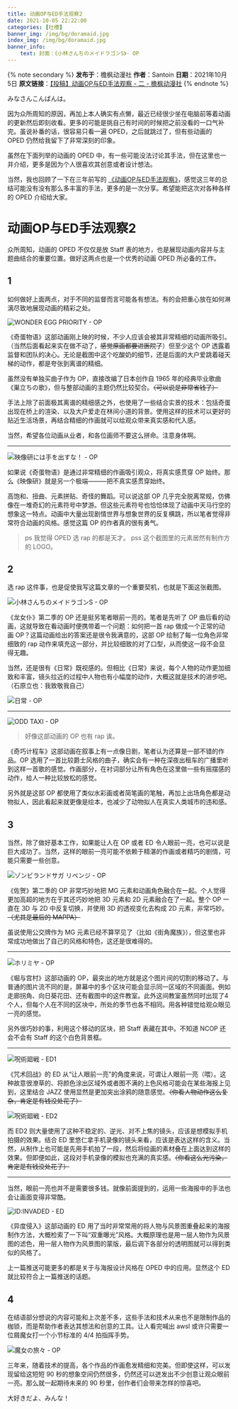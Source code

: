 ```yaml
---
title: 动画OP与ED手法观察2
date: 2021-10-05 22:22:00
categories: [吐槽]
banner_img: /img/bg/doramaid.jpg
index_img: /img/bg/doramaid.jpg
banner_info: 
    text: 封面：《小林さんちのメイドラゴンS》- OP
---
```


{% note secondary %}
**发布于**：檐枫动漫社
**作者**：Santoin
**日期**：2021年10月5日
**原文链接**：[【投稿】动画OP与ED手法观察 - 二 - 檐枫动漫社](https://mp.weixin.qq.com/s/hSSzfYa2Vwdcr7KRp1GiTA)
{% endnote %}

みなさんこんばんは。

因为众所周知的原因，再加上本人确实有点懒，最近已经很少坐在电脑前等着动画的更新然后即刻收看。更多的可能是挑自己有时间的时候把之前没看的一口气补完。虽说补番的话，很容易只看一遍 OPED，之后就跳过了，但有些动画的 OPED 仍然给我留下了非常深刻的印象。

虽然在下面列举的动画的 OPED 中，有一些可能没法讨论其手法，但在这里也一并介绍，更多是因为个人很喜欢其创意或者设计想法。

当然，我也回顾了一下在三年前写的 [《动画OP与ED手法观察》](https://tackoil.github.io/2019/10/26/oped-view/)，感觉这三年的总结可能没有没有那么多丰富的手法，更多的是一次分享。希望能把这次对各种各样的 OPED 介绍给大家。

<!-- more -->

# 动画OP与ED手法观察2

众所周知，动画的 OPED 不仅仅是放 Staff 表的地方，也是展现动画内容并与主题曲结合的重要位置。做好这两点也是一个优秀的动画 OPED 所必备的工作。

## 1

如何做好上面两点，对于不同的监督而言可能各有想法。有的会把重心放在如何淋漓尽致地展现动画的精彩之处。

![WONDER EGG PRIORITY - OP](./wondereggpriority.png)

《奇蛋物语》这部动画刚上映的时候，不少人应该会被其非常精细的动画所吸引。（当然后面看起来实在做不动了，~~感觉原画都要进医院了~~）但至少这个 OP 透露着监督和团队的决心。无论是截图中这个吃酸奶的细节，还是后面的大户爱跳着碰天梯的动作，都是夸张到离谱的精细。

虽然没有单独买曲子作为 OP，直接改编了日本创作自 1965 年的经典毕业歌曲《巣立ちの歌》，但与整部动画的主题仍然比较契合。~~（可以说是非常省钱了）~~

手法上除了前面极其离谱的精细感之外，也使用了一些结合实景的技术：包括奇蛋出现在桥上的渲染、以及大户爱走在林间小道的背景。使用这样的技术可以更好的贴近生活场景，再结合精细的作画就可以给观众带来真实感和代入感。

当然，希望各位动画从业者，和各位画师不要这么拼命。注意身体啊。

---

![映像研には手を出すな！ - OP](./eizouken.png)

如果说《奇蛋物语》是通过非常精细的作画吸引观众，将真实感贯穿 OP 始终。那么《映像研》就是另一个极端———把不真实感贯穿始终。

高饱和、扭曲、元素拼贴、奇怪的舞蹈。可以说这部 OP 几乎完全脱离常规，仿佛像在一堆奇幻的元素符号中梦游。但这些元素符号也恰恰体现了动画中天马行空的想象这一特点。动画中大量出现剧情世界与想象世界的反复横跳，所以笔者觉得非常符合动画的风格。感觉这篇 OP 的作者真的很有勇气。

> ps 我觉得 OPED 选 rap 的都是天才。
> pss 这个截图里的元素居然有制作方的 LOGO。

## 2

选 rap 这件事，也是促使我写这篇文章的一个重要契机，也就是下面这张截图。

![小林さんちのメイドラゴンS - OP](./doramaid.jpg)

《龙女仆》第二季的 OP 还是挺另笔者眼前一亮的。笔者是先听了 OP 曲后看的动画，这就导致在看动画时便携带着一个问题：如何把一首 rap 做成一个正常的动画 OP？这篇动画给出的答案还是很令我满意的，这部 OP 绘制了每一位角色非常细致的 rap 动作来填充这一部分，并比较细致的对了口型，从而使这一段不会显得无趣。

当然，还是很有《日常》既视感的。但相比《日常》来说，每个人物的动作更加细致和丰富，镜头拉近的过程中人物也有小幅度的动作，大概这就是技术的进步吧。（石原立也：我致敬我自己）

![日常 - OP](./nichijou.png)

---

![ODD TAXI - OP](./oddtaxi.png)

> 好像这部动画的 OP 也有 rap 诶。

《奇巧计程车》这部动画在叙事上有一点像日剧，笔者认为还算是一部不错的作品。OP 选用了一首比较爵士风格的曲子，确实会有一种在深夜出租车的广播里听到这样一首歌的感觉。作画部分，在衬词部分让所有角色在这里做一些有摇摆感的动作，给人一种比较放松的感觉。

另外就是这部 OP 都使用了类似水彩画或者简笔画的笔触，再加上出场角色都是动物拟人，因此看起来就更像是绘本，也减少了动物拟人在真实人类城市的违和感。

## 3

当然，除了做好基本工作，如果能让人在 OP 或者 ED 令人眼前一亮，也可以说是巨大成功了。当然，这样的眼前一亮可能不依赖于精湛的作画或者精巧的剧情，可能只需要一些创意。

![ゾンビランドサガ リベンジ - OP](./saga2.png)

《佐贺》第二季的 OP 非常巧妙地把 MG 元素和动画角色融合在一起。个人觉得更加高超的地方在于其还巧妙地把 3D 元素和 2D 元素融合在了一起。整个 OP 一直在 3D 与 2D 中反复切换，并使用 3D 的透视变化去构成 2D 元素，非常巧妙。~~（尤其是最后的 MAPPA）~~

虽说使用公交牌作为 MG 元素已经不算罕见了（比如《街角魔族》），但这里也非常成功地做出了自己的风格和特色，这还是很难得的。

---

![ホリミヤ - OP](./horimiya.png)

《堀与宫村》这部动画的 OP，最突出的地方就是这个图片间的切割的移动了。与普通的图片流不同的是，屏幕中的多个区块可能会显示同一区域的不同画面。例如走廊拐角、向日葵花田、还有截图中的这件教室。此外这间教室虽然同时出现了4个人，但每个人在不同的区块中，所处的季节也各不相同。用各种错觉给观众眼见一亮的感觉。

另外很巧妙的事，利用这个移动的区块，把 Staff 表藏在其中。不知道 NCOP 还会不会有 Staff 的这个白色背景框。

---

![呪術廻戦 - ED1](./jyujyutsu.png)

《咒术回战》的 ED 从“让人眼前一亮”的角度来说，可谓让人眼前一亮（喂）。这种故意很潦草的、将颜色涂出区域外或者图不满的上色风格可能会在某些海报上见到，这里结合 JAZZ 使用显然是更加突出涂鸦的随意感觉。~~（你看人物动作这么复杂，肯定是有钱没处花了）~~

![呪術廻戦 - ED2](./jyujyutsu2.png)

而 ED2 则大量使用了这种不稳定的、逆光、对不上焦的镜头，应该是想模拟手机拍摄的效果。结合 ED 里悠仁拿手机录像的镜头来看，应该是表达这样的含义。当然，从制作上也可能是先用手机拍了一段，然后将绘画的素材叠在上面达到这样的效果。但即便如此，这段对手机录像的模拟也充满的真实感。~~（你看这么光污染，肯定是有钱没处花了）~~

---

当然，眼前一亮也并不是需要很多钱。就像前面提到的，运用一些海报中的手法也会让画面变得非常酷。

![ID:INVADED - ED](./idinvaid.png)

《异度侵入》这部动画的 ED 用了当时非常常用的将人物与风景图重叠起来的海报制作方法，大概检索了一下叫“双重曝光”风格。大概原理也是用一层人物作为风景图的滤色，用一层人物作为风景图的蒙版，最后调下各部分的透明图就可以得到类似的风格了。

上一篇推送可能更多的都是关于与海报设计风格在 OPED 中的应用。显然这个 ED 就比较符合上一篇推送的话题。

## 4

在结语部分想说的内容可能和上次差不多，这些手法和技术从来也不是限制作品的枷锁，而是帮助作者表达其想法和创意的工具。让人看完喊出 awsl 或许只需要一位屑魔女打一个小节标准的 4/4 拍指挥手势。

![魔女の旅々 - OP](./majou.png)

三年来，随着技术的提高，各个作品的作画愈发精细和完美。但即使这样，可以发现留给这短短 90 秒的想象空间仍然很多，仍然还可以迸发出不少创意让观众眼前一亮。那么就一起期待未来的 90 秒里，创作者们会带来怎样的惊喜吧。

大好きだよ、みんな！